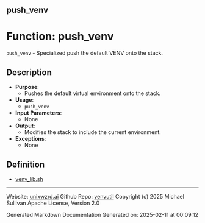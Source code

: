 ## push_venv
# Function: push_venv
`push_venv` - Specialized push the default VENV onto the stack.
## Description
- **Purpose**: 
  - Pushes the default virtual environment onto the stack.
- **Usage**: 
  - `push_venv`
- **Input Parameters**: 
  - None
- **Output**: 
  - Modifies the stack to include the current environment.
- **Exceptions**: 
  - None

## Definition 

* [venv_lib.sh](../venv_lib_sh.md)
---

Website: [unixwzrd.ai](https://unixwzrd.ai)
Github Repo: [venvutil](https://github.com/unixwzrd/venvutil)
Copyright (c) 2025 Michael Sullivan
Apache License, Version 2.0

Generated Markdown Documentation
Generated on: 2025-02-11 at 00:09:12
